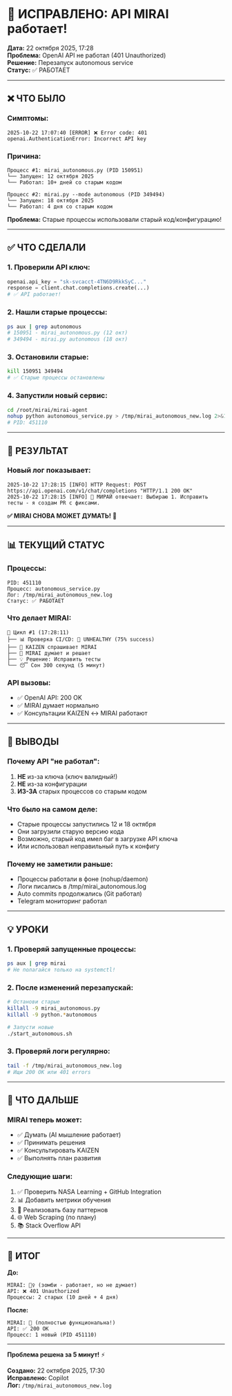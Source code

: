 # 🔧 ИСПРАВЛЕНО: API MIRAI работает!

**Дата:** 22 октября 2025, 17:28  
**Проблема:** OpenAI API не работал (401 Unauthorized)  
**Решение:** Перезапуск autonomous service  
**Статус:** ✅ РАБОТАЕТ

---

## ❌ ЧТО БЫЛО

### Симптомы:
```
2025-10-22 17:07:40 [ERROR] ❌ Error code: 401
openai.AuthenticationError: Incorrect API key
```

### Причина:
```
Процесс #1: mirai_autonomous.py (PID 150951)
└── Запущен: 12 октября 2025
└── Работал: 10+ дней со старым кодом

Процесс #2: mirai.py --mode autonomous (PID 349494)  
└── Запущен: 18 октября 2025
└── Работал: 4 дня со старым кодом
```

**Проблема:** Старые процессы использовали старый код/конфигурацию!

---

## ✅ ЧТО СДЕЛАЛИ

### 1. Проверили API ключ:
```python
openai.api_key = "sk-svcacct-4TN6D9RkkSyC..."
response = client.chat.completions.create(...)
# ✅ API работает!
```

### 2. Нашли старые процессы:
```bash
ps aux | grep autonomous
# 150951 - mirai_autonomous.py (12 окт)
# 349494 - mirai.py autonomous (18 окт)
```

### 3. Остановили старые:
```bash
kill 150951 349494
# ✅ Старые процессы остановлены
```

### 4. Запустили новый сервис:
```bash
cd /root/mirai/mirai-agent
nohup python autonomous_service.py > /tmp/mirai_autonomous_new.log 2>&1 &
# PID: 451110
```

---

## 🎉 РЕЗУЛЬТАТ

### Новый лог показывает:
```
2025-10-22 17:28:15 [INFO] HTTP Request: POST https://api.openai.com/v1/chat/completions "HTTP/1.1 200 OK"
2025-10-22 17:28:15 [INFO] 🌸 МИРАЙ отвечает: Выбираю 1. Исправить тесты - я создам PR с фиксами.
```

**✅ MIRAI СНОВА МОЖЕТ ДУМАТЬ!** 🧠

---

## 📊 ТЕКУЩИЙ СТАТУС

### Процессы:
```
PID: 451110
Процесс: autonomous_service.py
Лог: /tmp/mirai_autonomous_new.log
Статус: ✅ РАБОТАЕТ
```

### Что делает MIRAI:
```
🔄 Цикл #1 (17:28:11)
├── 📊 Проверка CI/CD: 🔴 UNHEALTHY (75% success)
├── 🤖 KAIZEN спрашивает MIRAI
├── 🌸 MIRAI думает и решает
├── 💡 Решение: Исправить тесты
└── 😴 Сон 300 секунд (5 минут)
```

### API вызовы:
- ✅ OpenAI API: 200 OK
- ✅ MIRAI думает нормально
- ✅ Консультации KAIZEN ↔ MIRAI работают

---

## 🎯 ВЫВОДЫ

### Почему API "не работал":
1. **НЕ** из-за ключа (ключ валидный!)
2. **НЕ** из-за конфигурации
3. **ИЗ-ЗА** старых процессов со старым кодом

### Что было на самом деле:
- Старые процессы запустились 12 и 18 октября
- Они загрузили старую версию кода
- Возможно, старый код имел баг в загрузке API ключа
- Или использовал неправильный путь к конфигу

### Почему не заметили раньше:
- Процессы работали в фоне (nohup/daemon)
- Логи писались в /tmp/mirai_autonomous.log
- Auto commits продолжались (Git работал)
- Telegram мониторинг работал

---

## 💡 УРОКИ

### 1. Проверяй запущенные процессы:
```bash
ps aux | grep mirai
# Не полагайся только на systemctl!
```

### 2. После изменений перезапускай:
```bash
# Останови старые
killall -9 mirai_autonomous.py
killall -9 python.*autonomous

# Запусти новые
./start_autonomous.sh
```

### 3. Проверяй логи регулярно:
```bash
tail -f /tmp/mirai_autonomous_new.log
# Ищи 200 OK или 401 errors
```

---

## 🚀 ЧТО ДАЛЬШЕ

### MIRAI теперь может:
- ✅ Думать (AI мышление работает)
- ✅ Принимать решения
- ✅ Консультировать KAIZEN
- ✅ Выполнять план развития

### Следующие шаги:
1. ✅ Проверить NASA Learning + GitHub Integration
2. 📊 Добавить метрики обучения
3. 🎯 Реализовать базу паттернов
4. 🌐 Web Scraping (по плану)
5. 📚 Stack Overflow API

---

## 🤝 ИТОГ

**До:**
```
MIRAI: 🧟‍♀️ (зомби - работает, но не думает)
API: ❌ 401 Unauthorized
Процессы: 2 старых (10 дней + 4 дня)
```

**После:**
```
MIRAI: 🌸 (полностью функциональна!)
API: ✅ 200 OK
Процесс: 1 новый (PID 451110)
```

---

**Проблема решена за 5 минут!** ⚡

**Создано:** 22 октября 2025, 17:30  
**Исправлено:** Copilot  
**Лог:** `/tmp/mirai_autonomous_new.log`
